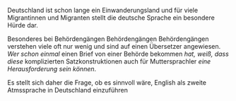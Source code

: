 Deutschland ist schon lange ein Einwanderungsland und für viele Migrantinnen und Migranten stellt die deutsche Sprache ein besondere Hürde dar.

Besonderes bei Behördengängen Behördengängen Behördengängen verstehen viele oft nur wenig und sind auf einen Übersetzer angewiesen. *Wer schon einmal* einen Brief von einer Behörde bekommen *hat, weiß, dass diese* komplizierten Satzkonstruktionen auch für Muttersprachler *eine Herausforderung sein können*. 

Es stellt sich daher die Frage, ob es sinnvoll wäre, English als zweite Atmssprache in Deutschland einzuführen 